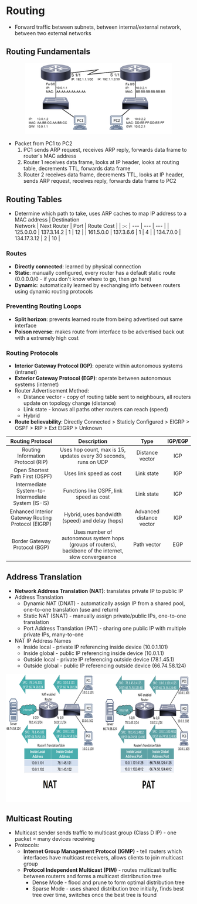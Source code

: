 # Routing
* Forward traffic between subnets, between internal/external network, between two external networks

## Routing Fundamentals
<p align="center">
    <img src="images/routing.png" width="400px" alt="Routing Example">
</p>

* Packet from PC1 to PC2
    1. PC1 sends ARP request, receives ARP reply, forwards data frame to router's MAC address
    2. Router 1 receives data frame, looks at IP header, looks at routing table, decrements TTL, forwards data frame
    3. Router 2 receives data frame, decrements TTL, looks at IP header, sends ARP request, receives reply, forwards data frame to PC2

## Routing Tables
* Determine which path to take, uses ARP caches to map IP address to a MAC address
| Destination<br>Network | Next Router | Port | Route Cost |
| :-: | --- | --- | --- |
| 125.0.0.0 | 137.3.14.2 | 1 | 12 |
| 161.5.0.0 | 137.3.6.6 | 1 | 4 |
| 134.7.0.0 | 134.17.3.12 | 2 | 10 |

### Routes
* **Directly connected**: learned by physical connection
* **Static**: manually configured, every router has a default static route (0.0.0.0/0 - if you don't know where to go, then go here)
* **Dynamic**: automatically learned by exchanging info between routers using dynamic routing protocols

### Preventing Routing Loops
* **Split horizon**: prevents learned route from being advertised out same interface
* **Poison reverse**: makes route from interface to be advertised back out with a extremely high cost

### Routing Protocols
* **Interior Gateway Protocol (IGP)**: operate within autonomous systems (intranet)
* **Exterior Gateway Protocol (EGP)**: operate between autonomous systems (internet)
* Router Advertisement Method:
    * Distance vector - copy of routing table sent to neighbours, all routers update on topology change (distance)
    * Link state - knows all paths other routers can reach (speed)
    * Hybrid
* **Route believability**: Directly Connected > Staticly Configured > EIGRP > OSPF > RIP > Ext EIGRP > Unknown

| Routing Protocol | Description | Type | IGP/EGP |
| :-: | :-: | :-: | :-: |
| Routing Information Protocol (RIP) | Uses hop count, max is 15, updates every 30 seconds, runs on UDP | Distance vector | IGP |
| Open Shortest Path First (OSPF) | Uses link speed as cost | Link state | IGP |
| Intermediate System-to-Intermediate System (IS-IS) | Functions like OSPF, link speed as cost | Link state | IGP |
| Enhanced Interior Gateway Routing Protocol (EIGRP) | Hybrid, uses bandwidth (speed) and delay (hops) | Advanced distance vector | IGP |
| Border Gateway Protocol (BGP) | Uses number of autonomous system hops (groups of routers), backbone of the internet, slow convergeance | Path vector | EGP |

## Address Translation
* **Network Address Translation (NAT)**: translates private IP to public IP
* Address Translation
    * Dynamic NAT (DNAT) - automatically assign IP from a shared pool, one-to-one translation (use and return)
    * Static NAT (SNAT) - manually assign private/public IPs, one-to-one translation
    * Port Address Translation (PAT) - sharing one public IP with multiple private IPs, many-to-one
* NAT IP Address Names
    * Inside local - private IP referencing inside device (10.0.1.101)
    * Inside global - public IP referencing inside device (10.0.1.1)
    * Outside local - private IP referencing outside device (78.1.45.1)
    * Outside global - public IP referencing outside device (66.74.58.124)

<p align="center">
    <img src="images/nat-pat.png" height="350px" alt="NAT/PAT Example">
</p>

## Multicast Routing
* Multicast sender sends traffic to multicast group (Class D IP) - one packet = many devices receiving
* Protocols:
    * **Internet Group Management Protocol (IGMP)** - tell routers which interfaces have multicast receivers, allows clients to join multicast group
    * **Protocol Independent Multicast (PIM)** - routes multicast traffic between routerrs and forms a multicast distribnution tree
        * Dense Mode - flood and prune to form optimal distribution tree
        * Sparse Mode - uses shared distribution tree initially, finds best tree over time, switches once the best tree is found